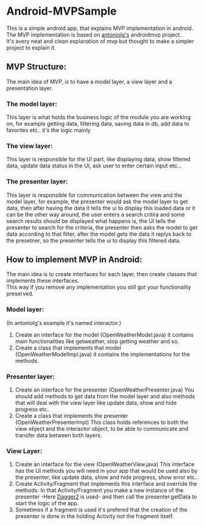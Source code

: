 # Android-MVPSample
This is a simple android app, that explains MVP implementation in android.
</br>
The MVP implementation is based on [antoniolg's](https://github.com/antoniolg/androidmvp) androidmvp project.
</br>
It's avery neat and clean explanation of mvp but thought to make a simpler project to explain it.
## MVP Structure:
The main idea of MVP, is to have a model layer, a view layer and a presentation layer.
### The model layer:
This layer is what holds the business logic of the module you are working on, for example getting data, filtering data, saving data in db, add data to favorites etc.. it's the logic mainly
### The view layer:
This layer is responsible for the UI part, like displaying data, show filtered data, update data status in the UI, ask user to enter certain input etc...
### The presenter layer:
This layer is responsible for communication between the view and the model layer, for example, the presenter would ask the model layer to get data, then after having the data it tells the ui to display this loaded data or it can be the other way around, the user enters a search critira and some search results should be displayed what happens is, the UI tells the presenter to search for the criteria, the presenter then asks the model to get data according to that filter, after the model gets the data it replys back to the presetner, so the presenter tells the ui to display this filtered data.

## How to implement MVP in Android:
The main idea is to create interfaces for each layer, then create classes that implements these interfaces.</br>
This way if you remove any implementation you still got your functionality preserved.

### Model layer:
(In antoniolg's example it's named interactor.)
1. Create an interface for the model (OpenWeatherModel.java)
it contains main functionalities like getweather, stop getting weather and so.
2. Create a class that implements that model (OpenWeatherModelImpl.java) it contains the implementations for the methods.
### Presenter layer:
1. Create an interface for the presenter (OpenWeatherPresenter.java)
You should add methods to get data from the model layer and also methods that will deal with the view layer like update data, show and hide progress etc..
2. Create a class that implements the presenter (OpenWeatherPresenterImpl)
This class holds references to both the view object and the interactor object, to be able to communicate and transfer data between both layers.
### View Layer:
1. Create an interface for the view (OpenWeatherView.java)
This interface has the UI methods you will need in your app that would be used also by the presenter, like update data, show and hide progress, show error etc..
2. Create Activity/Fragment that implements this interface and override the methods.
In that Activity/Fragment you make  a new instance of the presenter -Here [Dagger2](https://google.github.io/dagger/) is used- and then call the presenter.getData to start the logic of the app.
3. Sometimes if a fragment is used it's prefered that the creation of the presenter is done in the holding Activity not the fragment itself.
